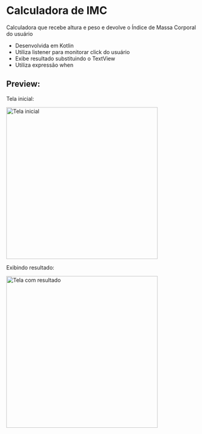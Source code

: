 # Calculadora de IMC
Calculadora que recebe altura e peso e devolve o Índice de Massa Corporal do usuário

- Desenvolvida em Kotlin
- Utiliza listener para monitorar click do usuário 
- Exibe resultado substituindo o TextView
- Utiliza expressão when

## Preview:

Tela inicial:

<img src="https://user-images.githubusercontent.com/63747403/113142890-d4569a00-9201-11eb-9b89-05af0f134f57.png" alt="Tela inicial" width="400"/>

Exibindo resultado:

<img src="https://user-images.githubusercontent.com/63747403/113142916-dfa9c580-9201-11eb-9a8e-bdb3ae81d2d0.png" alt="Tela com resultado" width="400"/>
